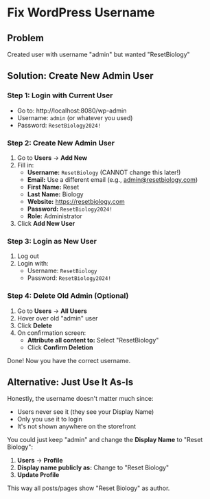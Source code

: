# Fix WordPress Username

## Problem
Created user with username "admin" but wanted "ResetBiology"

## Solution: Create New Admin User

### Step 1: Login with Current User
- Go to: http://localhost:8080/wp-admin
- Username: `admin` (or whatever you used)
- Password: `ResetBiology2024!`

### Step 2: Create New Admin User
1. Go to **Users** → **Add New**
2. Fill in:
   - **Username:** `ResetBiology` (CANNOT change this later!)
   - **Email:** Use a different email (e.g., admin@resetbiology.com)
   - **First Name:** Reset
   - **Last Name:** Biology
   - **Website:** https://resetbiology.com
   - **Password:** `ResetBiology2024!`
   - **Role:** Administrator
3. Click **Add New User**

### Step 3: Login as New User
1. Log out
2. Login with:
   - Username: `ResetBiology`
   - Password: `ResetBiology2024!`

### Step 4: Delete Old Admin (Optional)
1. Go to **Users** → **All Users**
2. Hover over old "admin" user
3. Click **Delete**
4. On confirmation screen:
   - **Attribute all content to:** Select "ResetBiology"
   - Click **Confirm Deletion**

Done! Now you have the correct username.

## Alternative: Just Use It As-Is
Honestly, the username doesn't matter much since:
- Users never see it (they see your Display Name)
- Only you use it to login
- It's not shown anywhere on the storefront

You could just keep "admin" and change the **Display Name** to "Reset Biology":
1. **Users** → **Profile**
2. **Display name publicly as:** Change to "Reset Biology"
3. **Update Profile**

This way all posts/pages show "Reset Biology" as author.
